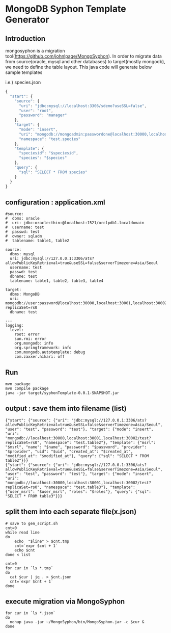 # MongoDB Syphon Template Generator

## Introduction
mongosyphon is a migration tool(https://github.com/johnlpage/MongoSyphon).
In order to migrate data from source(oracle, mysql and other databases) to target(mostly mongodb), we need to define the table layout.
This java code will generate below sample templates

i.e.) species.json
```javascript
{
  "start": {
    "source": {
      "uri": "jdbc:mysql://localhost:3306/sdemo?useSSL=false",
      "user": "root",
      "password": "manager"
    },
    "target": {
      "mode": "insert",
      "uri": "mongodb://mongoadmin:passwordone@localhost:30000,localhost:30001,localhost:30002/test?authSource=admin&replicaSet=myRS",
      "namespace": "test.species"
    },
    "template": {
      "speciesid": "$speciesid",
      "species": "$species"
    },
    "query": {
      "sql": "SELECT * FROM species"
    }
  }
}
```

## configuration : application.xml
```
#source:
#  dbms: oracle
#  uri: jdbc:oracle:thin:@localhost:1521/orclpdb1.localdomain
#  username: test
#  passwd: test
#  owner: sqladm
#  tablename: table1, table2

source:
  dbms: mysql
  uri: jdbc:mysql://127.0.0.1:3306/ats?allowPublicKeyRetrieval=true&useSSL=false&serverTimezone=Asia/Seoul
  username: test
  passwd: test
  dbname: test
  tablename: table1, table2, table3, table4

target:
  dbms: MongoDB
  uri: mongodb://user:password@localhost:30000,localhost:30001,localhost:30002/test?replicaSet=rs0
  dbname: test

---
logging:
  level:
    root: error
    sun.rmi: error
    org.mongodb: info
    org.springframework: info
    com.mongodb.autotemplate: debug
    com.zaxxer.hikari: off
```

## Run
```console
mvn package
mvn compile package
java -jar target/syphonTemplate-0.0.1-SNAPSHOT.jar
```
## output : save them into filename (list)
```{"start": {"source": {"uri": "jdbc:mysql://127.0.0.1:3306/ats?allowPublicKeyRetrieval=true&useSSL=false&serverTimezone=Asia/Seoul", "user": "test", "password": "test"}, "target": {"mode": "insert", "uri": "mongodb://localhost:30000,localhost:30001,localhost:30002/test?replicaSet=rs0", "namespace": "test.table1"}, "template": {"user_id": "$user_id", "jongmok_cd": "$jongmok_cd", "jongmok_name": "$jongmok_name", "priority": "$priority", "buy_amt": "$buy_amt", "buy_price": "$buy_price", "target_price": "$target_price", "cut_loss_price": "$cut_loss_price", "buy_trd_yn": "$buy_trd_yn", "sell_trd_yn": "$sell_trd_yn", "inst_id": "$inst_id", "inst_dtm": "$inst_dtm", "updt_id": "$updt_id", "updt_dtm": "$updt_dtm"}, "query": {"sql": "SELECT * FROM table1"}}}
{"start": {"source": {"uri": "jdbc:mysql://127.0.0.1:3306/ats?allowPublicKeyRetrieval=true&useSSL=false&serverTimezone=Asia/Seoul", "user": "test", "password": "test"}, "target": {"mode": "insert", "uri": "mongodb://localhost:30000,localhost:30001,localhost:30002/test?replicaSet=rs0", "namespace": "test.table2"}, "template": {"msrl": "$msrl", "name": "$name", "password": "$password", "provider": "$provider", "uid": "$uid", "created_at": "$created_at", "modified_at": "$modified_at"}, "query": {"sql": "SELECT * FROM table2"}}}
{"start": {"source": {"uri": "jdbc:mysql://127.0.0.1:3306/ats?allowPublicKeyRetrieval=true&useSSL=false&serverTimezone=Asia/Seoul", "user": "test", "password": "test"}, "target": {"mode": "insert", "uri": "mongodb://localhost:30000,localhost:30001,localhost:30002/test?replicaSet=rs0", "namespace": "test.table3"}, "template": {"user_msrl": "$user_msrl", "roles": "$roles"}, "query": {"sql": "SELECT * FROM table3"}}}
```

## split them into each separate file(x.json) 

```
# save to gen_script.sh
cnt=0
while read line
do
    echo  "$line" > $cnt.tmp
    cnt=`expr $cnt + 1`
    echo $cnt
done < list

cnt=0
for cur in `ls *.tmp`
do
  cat $cur | jq . > $cnt.json
  cnt=`expr $cnt + 1`
done
```



## execute migration via MongoSyphon
```
for cur in `ls *.json`
do
  nohup java -jar ~/MongoSyphon/bin/MongoSyphon.jar -c $cur &
done
```
